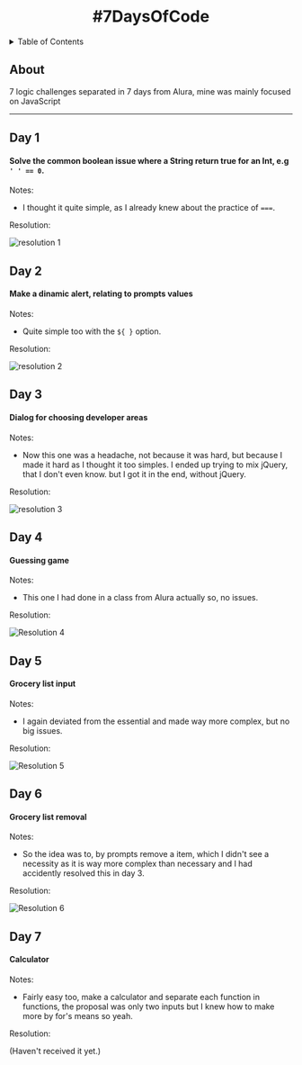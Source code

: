<h1 align="center">#7DaysOfCode</h1>


<details>
  <summary>Table of Contents</summary>
  <ol>
    <li><a href="#day-1">Common Boolean issue</a></li>
    <li><a href="#day-2">Dinamic alert</a></li>
    <li><a href="#day-3">Dialog</a></li>
    <li><a href="#day-4">Guessing game</a></li>
    <li><a href="#day-5">Grocery list</a></li>
    <li><a href="#day-6">Grocery list removal</a></li>
    <li><a href="#day-7">Calculator</a></li>
  </ol>
</details>


## About

7 logic challenges separated in 7 days from Alura, mine was mainly focused on JavaScript

---


## Day 1
#### Solve the common boolean issue where a String return true for an Int, e.g ` ' ' == 0 `.

Notes: 
* I thought it quite simple, as I already knew about the practice of `===`.

Resolution:

![resolution 1](https://github.com/D-argon/7DaysofCode/assets/130792776/2338327d-8373-484c-8a3a-1f8a69ce6e3f)


## Day 2
#### Make a dinamic alert, relating to prompts values

Notes: 
* Quite simple too with the `${ }` option.

Resolution:

![resolution 2](https://github.com/D-argon/7DaysofCode/assets/130792776/010f9e0c-f1a7-488a-8d63-e94d2baccdb6)


## Day 3
#### Dialog for choosing developer areas

Notes: 
* Now this one was a headache, not because it was hard, but because I made it hard as I thought it too simples. 
I ended up trying to mix jQuery, that I don't even know. but I got it in the end, without jQuery.

Resolution:

![resolution 3](https://github.com/D-argon/7DaysofCode/assets/130792776/ce52f11f-a4f6-4cd5-8fb5-ace7ff6eedbd)


## Day 4
#### Guessing game

Notes: 
* This one I had done in a class from Alura actually so, no issues.

Resolution:

![Resolution 4](https://github.com/D-argon/7DaysofCode/assets/130792776/80b8014d-919d-4976-a3e7-442609ae1e99)


## Day 5
#### Grocery list input

Notes: 
* I again deviated from the essential and made way more complex, but no big issues.

Resolution:

![Resolution 5](https://github.com/D-argon/7DaysofCode/assets/130792776/a1af6014-4d5f-4378-9ba3-22ebc57d9e85)


## Day 6
#### Grocery list removal

Notes: 
* So the idea was to, by prompts remove a item, which I didn't see a necessity 
as it is way more complex than necessary and I had accidently resolved this in day 3.

Resolution:

![Resolution 6](https://github.com/D-argon/7DaysofCode/assets/130792776/4745c3e5-bf3c-49f8-9065-d01f5b2b8ddb)


## Day 7
#### Calculator

Notes: 
* Fairly easy too, make a calculator and separate each function in functions, 
the proposal was only two inputs but I knew how to make more by for's means so yeah.

Resolution:

(Haven't received it yet.)
